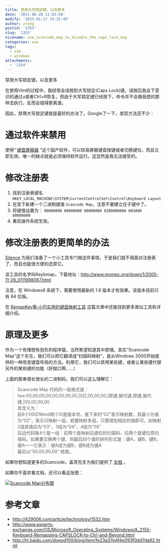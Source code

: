 ```yaml
---
title: 禁用大写锁定键，以及更多
date: '2011-06-28 11:03:58'
modify: '2015-01-17 14:25:49'
author: zrong
postid: '1353'
slug: '1353'
nicename: use_scancode_map_to_disable_the_caps_lock_key
categories: use
tags:
  - vim
  - windows
attachments:
  - '1354'
---
```


禁用大写锁定键，以及更多

在使用Vim的过程中，我经常会误按到大写锁定(Caps Lock)键。误按后我会下意识的通过u或者Ctrl+R恢复。但由于大写锁定键已经按下，命令并不会像我想的那样去执行，反而会错得更离谱。

因此，禁用大写锁定键就是最好的办法了。Google了一下，发现方法还不少：

# 通过软件来禁用

使用“ [键盘屏蔽器][2] ”这个国产软件，可以轻易屏蔽键盘按键或者切换键位，而且立即生效。唯一的缺点就是必须保持软件运行。这显然是我无法接受的。

# 修改注册表

1. 找到注册表键名 `HKEY_LOCAL_MACHINE\SYSTEM\CurrentControlSet\Control\Keyboard Layout`
2. 在其下新建一个二进制键值 `Scancode Map`，注意不要建立在子键中了。
3. 将键值设置为： `00000000 00000000 00000000 0200000000 003A00 00000000`
4. 重启操作系统生效。

# 修改注册表的更简单的办法

[Silence][3] 为我们准备了一个小工具专门做这件事情，于是我们就不用面对注册表了，而且也能很方便的还原它。

该工具的名字叫Keybmap，下载地址：<http://www.mympc.org/down/1/2005-11-26_0111998067.html>

注意，在 Windows8 系统下，需要使用最新的 1.8 版本才有效果。该版本目前只有 64 位版。

在 [RemapKey等:小巧实用的键盘映射工具][1] 这篇文章中还能找到更多类似工具和详细介绍。

# 原理及更多

作为一个有理想有抱负的程序猿，当然希望知道其中原理。其实“Scancode Map”这个东东，我们可以把它翻译成“扫描码映射”，是从Windows 2000开始提供的一种改变键盘布局的方法。利用它，我们可以禁用某些键，或者让某些键代替另外的某些键的功能（好拗口啊……）

上面的那串很长很长的二进制码，我们可以这么理解它：

>Scancode Map 代码的一般格式是：  
>hex:00,00,00,00,00,00,00,00,|02|,00,00,00,|原键,替代键,原键,替代键,|00,00,00,00  
>其含义为：  
>前8个00(DWord两个0)是版本号，接下来的“02”表示映射数，其最小为值为“02”，表示只映射一组，若要映射多组，只需增加相应的值即可，如映射2组其值应为“03”，3组为“04”，4组为“05”  
>后边代码每4个是一组：前两个是映射后键位的扫描码，后两个是键位原扫描码。如果要交换两个键，则最后四个值的排列形式是：键A，键B，键B，键A——它表示：键A成为键B，键B成为键A  
>最后以“00,00,00,00” 结尾。

如果你想知道更多的Scancode，盖茨先生为我们提供了 [文档][51] 。

如果你不喜欢看文档，还可以看这张图：

[![Scancode Map分布图][52]][52]

# 参考文章

* <http://429006.com/article/technology/1532.htm>
* <http://www.experts-exchange.com/OS/Microsoft_Operating_Systems/Windows/A_2155-Keyboard-Remapping-CAPSLOCK-to-Ctrl-and-Beyond.html>
* <http://hi.baidu.com/dopod100/blog/item/fe23a37e4f4e093f0dd7da62.html>

[1]: http://xbeta.info/key-tweak-remap.htm
[2]: http://blog.sina.com.cn/s/blog_63e7d40a0100hype.html
[3]: http://www.mympc.org
[51]: http://download.microsoft.com/download/whistler/hwdev3/1.0/WXP/EN-US/scancode.exe
[52]: /uploads/2011/06/scan_codes.png

